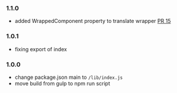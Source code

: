 ### 1.1.0
- added WrappedComponent property to translate wrapper [PR 15](https://github.com/i18next/react-i18next/pull/15)

### 1.0.1
- fixing export of index

### 1.0.0
- change package.json main to `/lib/index.js`
- move build from gulp to npm run script
